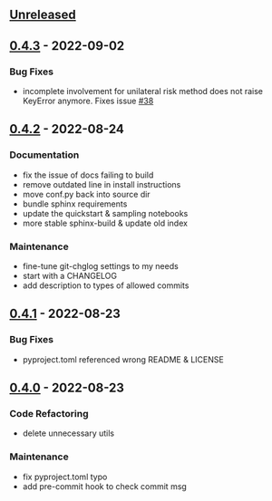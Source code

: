 <a name="unreleased"></a>
## [Unreleased]

<a name="0.4.3"></a>
## [0.4.3] - 2022-09-02

### Bug Fixes
- incomplete involvement for unilateral risk method does not raise KeyError anymore. Fixes issue [#38]

<a name="0.4.2"></a>
## [0.4.2] - 2022-08-24

### Documentation
- fix the issue of docs failing to build
- remove outdated line in install instructions
- move conf.py back into source dir
- bundle sphinx requirements
- update the quickstart & sampling notebooks
- more stable sphinx-build & update old index

### Maintenance
- fine-tune git-chglog settings to my needs
- start with a CHANGELOG
- add description to types of allowed commits


<a name="0.4.1"></a>
## [0.4.1] - 2022-08-23
### Bug Fixes
- pyproject.toml referenced wrong README & LICENSE


<a name="0.4.0"></a>
## [0.4.0] - 2022-08-23
### Code Refactoring
- delete unnecessary utils

### Maintenance
- fix pyproject.toml typo
- add pre-commit hook to check commit msg


[Unreleased]: https://github.com/rmnldwg/lymph/compare/0.4.3...HEAD
[0.4.3]: https://github.com/rmnldwg/lymph/compare/0.4.2...0.4.3
[0.4.2]: https://github.com/rmnldwg/lymph/compare/0.4.1...0.4.2
[0.4.1]: https://github.com/rmnldwg/lymph/compare/0.4.0...0.4.1
[0.4.0]: https://github.com/rmnldwg/lymph/compare/0.3.10...0.4.0

[#38]: https://github.com/rmnldwg/lymph/issues/38
